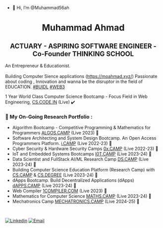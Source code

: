 - 👋 Hi, I’m @Muhammad56ah
<h1 align="center">Muhammad Ahmad </h1>
<h2 align="center">ACTUARY - ASPIRING SOFTWARE ENGINEER - Co-Founder THINKING SCHOOL   </h2>



                                                               
An Entrepreneur & Educationist. <br><br>
Building Computer Sience applications (https://moahmad.xyz/) 
Passionate about coding , Innovation and wanna be the disruptor in the field of EDUCATION. [#BUIDL](https://www.definitions.net/definition/Buidl) [#WEB3](https://en.wikipedia.org/wiki/Web3)

1 Year World Class Computer Science Bootcamp - Focus Field in Web Engineering, [CS.CODE.IN](https://cs.code.in) (Live) ✔️ 
### 💼 My On-Going Research Portfolio : 
* Algorithm Bootcamp - Competitive Programming & Mathematics for Programmers [ALGOS.CAMP](https://algos.camp) (Live 2023) 🔄
* Software Architecting and System Design Bootcamp. An Open Access Programmers Platform. [i.CAMP](https://i.CAMP) (Live 2022-23) 🔄
* Cyber Security & Hardware Security Camps [0x.CAMP](https://0x.CAMP) (Live 2022-23)  🔄
* IoT and Embedded Systems Bootcamps  [I0T.CAMP](https://i0T.CAMP) (Live 2023-24)  🔄
* Data Scientist and FullStack AI/ML Research Camp [DS.CAMP](https://DS.CAMP) (Live 2023-24)  🔄
* Building Computer Science Education Platform (Research Camp) with [CS.CAMP](https://CS.CAMP) & [CS.DEGREE](https://CS.DEGREE) (Live 2023-24)  🔄
* dApps Bootcamp. Build Decentralized Applications (dApps) [dAPPS.CAMP](https://DAPPS.CAMP) (Live 2023-24) 🔄
* Web Compiler [1COMPILER.COM](http://1compiler.com/) (Live 2023) 🔄
* Mathematics for Computer Science [MATHS.CAMP](http://maths.camp) (Live 2023-24) 🔄
* Mechatronics Camp [MECHATRONICS.CAMP](https://MECHATRONICS.CAMP) (Live 2024-25)  🔄

<br>
 
[![Linkedin](https://img.shields.io/badge/Linked%20in-MuhammadAhmad-blue)](https://www.linkedin.com/in/m-o-ahmad/)
[![Email](https://img.shields.io/badge/Email-muahmad@g.ucla.edu-red)](mailto:muahmad@g.ucla.edu)


<!--
**ip11/ip11** is a ✨ _special_ ✨ repository because its `README.md` (this file) appears on your GitHub profile.

Here are some ideas to get you started:

- 🔭 I’m currently working on ...
- 🌱 I’m currently learning ...
- 👯 I’m looking to collaborate on ...
- 🤔 I’m looking for help with ...
- 💬 Ask me about ...
- 📫 How to reach me: ...
- 😄 Pronouns: ...
- ⚡ Fun fact: ...
-->

